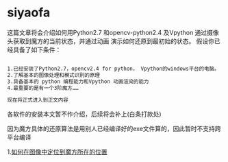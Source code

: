 # siyaofa


这篇文章将会介绍如何用Python2.7 和opencv-python2.4 及Vpython 通过摄像头获取到魔方的当前状态，并通过动画 演示如何还原到最初始的状态。 假设你已经具备了如下条件：
```markdown

1.已经安装了Python2.7，opencv2.4 for python， Vpython的windows平台的电脑。
2.了解基本的图像处理和模式识别的原理
3.具备基本的 python 编程能力和Vpython 动画渲染的能力
4.最重要的是有一个3阶魔方…… 

现在将正式进入到正文内容
```

各软件的安装本文暂不作介绍，后续将会补上(白条打款处)

因为魔方具体的还原算法是用别人已经编译好的exe文件算的，因此暂时不支持跨平台编译

1.[如何在图像中定位到魔方所在的位置](https://siyaofa.github.io/html/训练cascade分类器.htm)
